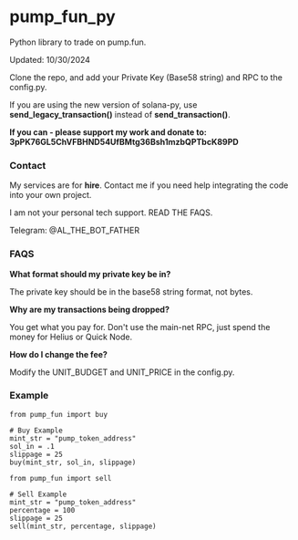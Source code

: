 # pump_fun_py

Python library to trade on pump.fun. 

Updated: 10/30/2024

Clone the repo, and add your Private Key (Base58 string) and RPC to the config.py.

If you are using the new version of solana-py, use **send_legacy_transaction()** instead of **send_transaction()**. 

**If you can - please support my work and donate to: 3pPK76GL5ChVFBHND54UfBMtg36Bsh1mzbQPTbcK89PD**

### Contact

My services are for **hire**. Contact me if you need help integrating the code into your own project. 

I am not your personal tech support. READ THE FAQS. 

Telegram: @AL_THE_BOT_FATHER

### FAQS

**What format should my private key be in?** 

The private key should be in the base58 string format, not bytes. 

**Why are my transactions being dropped?** 

You get what you pay for. Don't use the main-net RPC, just spend the money for Helius or Quick Node.

**How do I change the fee?** 

Modify the UNIT_BUDGET and UNIT_PRICE in the config.py. 

### Example

```
from pump_fun import buy

# Buy Example
mint_str = "pump_token_address"
sol_in = .1
slippage = 25
buy(mint_str, sol_in, slippage)
```

```
from pump_fun import sell

# Sell Example
mint_str = "pump_token_address"
percentage = 100
slippage = 25
sell(mint_str, percentage, slippage)
```
